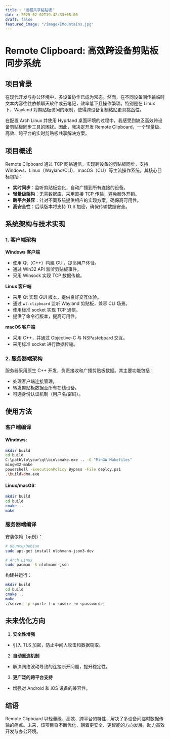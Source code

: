 ```yaml
---
title : '远程共享粘贴板'
date : 2025-02-02T19:42:33+08:00
draft: false
featured_image: "/image/EMountains.jpg"
---
```


# Remote Clipboard: 高效跨设备剪贴板同步系统

## 项目背景

在现代开发与办公环境中，多设备协作已成为常态。然而，在不同设备间传输临时文本内容往往依赖聊天软件或云笔记，效率低下且操作繁琐。特别是在 Linux 下，Wayland 对剪贴板访问的限制，使得跨设备复制粘贴更具挑战性。

在配置 Arch Linux 并使用 Hyprland 桌面环境的过程中，我感受到缺乏高效跨设备剪贴板同步工具的困扰。因此，我决定开发 Remote Clipboard，一个轻量级、高效、跨平台的实时剪贴板共享解决方案。

## 项目概述

Remote Clipboard 通过 TCP 网络通信，实现跨设备的剪贴板同步，支持 Windows、Linux（Wayland/CLI）、macOS（CLI）等主流操作系统。其核心目标包括：

- **实时同步**：监听剪贴板变化，自动广播到所有连接的设备。
- **轻量级架构**：无需数据库，采用直接 TCP 传输，避免额外开销。
- **跨平台兼容**：针对不同系统提供相应的实现方案，确保高可用性。
- **高安全性**：后续版本将支持 TLS 加密，确保传输数据安全。

## 系统架构与技术实现

### 1. 客户端架构

**Windows 客户端**

- 使用 Qt（C++）构建 GUI，提高用户体验。
- 通过 Win32 API 监听剪贴板事件。
- 采用 Winsock 实现 TCP 数据传输。

**Linux 客户端**

- 采用 Qt 实现 GUI 版本，提供良好交互体验。
- 通过 `wl-clipboard` 监听 Wayland 剪贴板，兼容 CLI 场景。
- 使用标准 socket 实现 TCP 通信。
- 提供了命令行版本，提高可用性。

**macOS 客户端**

- 采用 C++，并通过 Objective-C 与 NSPasteboard 交互。
- 采用标准 socket 进行数据传输。

### 2. 服务器端架构

服务器采用原生 C++ 开发，负责接收和广播剪贴板数据。其主要功能包括：

- 处理客户端连接管理。
- 转发剪贴板数据至所有在线设备。
- 可选身份认证机制（用户名/密码）。

## 使用方法

### 客户端编译

#### Windows:

```bash
mkdir build
cd build
C:\path\to\your\qt\bin\cmake.exe .. -G "MinGW Makefiles"
mingw32-make
powershell -ExecutionPolicy Bypass -File deploy.ps1
.\build\dmo.exe
```

#### Linux/macOS:

```bash
mkdir build
cd build
cmake ..
make
```

### 服务器端编译

安装依赖（示例）：

```bash
# Ubuntu/Debian
sudo apt-get install nlohmann-json3-dev

# Arch Linux
sudo pacman -S nlohmann-json
```

构建并运行：

```bash
mkdir build
cd build
cmake ..
make
./server -p <port> [-u <user> -w <password>]
```

## 未来优化方向

1. **安全性增强**
  - 引入 TLS 加密，防止中间人攻击和数据窃取。
2. **自动重连机制**
  - 解决网络波动导致的连接断开问题，提升稳定性。
3. **更广泛的跨平台支持**
  - 增强对 Android 和 iOS 设备的兼容性。

## 结语

Remote Clipboard 以轻量级、高效、跨平台的特性，解决了多设备间临时数据传输的痛点。未来，该项目将不断优化，朝着更安全、更智能的方向发展，助力高效开发与办公环境。